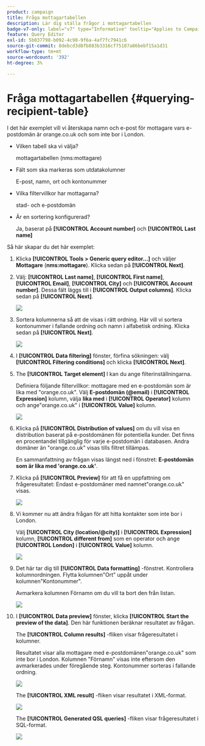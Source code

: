 ```yaml
---
product: campaign
title: Fråga mottagartabellen
description: Lär dig ställa frågor i mottagartabellen
badge-v7-only: label="v7" type="Informative" tooltip="Applies to Campaign Classic v7 only"
feature: Query Editor
exl-id: 5b037798-b092-4c98-9f6a-4af7fc7941c6
source-git-commit: 8debcd3d8fb883b3316cf75187a86bebf15a1d31
workflow-type: tm+mt
source-wordcount: '392'
ht-degree: 3%

---
```


# Fråga mottagartabellen {#querying-recipient-table}



I det här exemplet vill vi återskapa namn och e-post för mottagare vars e-postdomän är orange.co.uk och som inte bor i London.

* Vilken tabell ska vi välja?

   mottagartabellen (nms:mottagare)

* Fält som ska markeras som utdatakolumner

   E-post, namn, ort och kontonummer

* Vilka filtervillkor har mottagarna?

   stad- och e-postdomän

* Är en sortering konfigurerad?

   Ja, baserat på **[!UICONTROL Account number]** och **[!UICONTROL Last name]**

Så här skapar du det här exemplet:

1. Klicka **[!UICONTROL Tools > Generic query editor...]** och väljer **Mottagare** (**nms:mottagare**). Klicka sedan på **[!UICONTROL Next]**.
1. Välj: **[!UICONTROL Last name]**, **[!UICONTROL First name]**, **[!UICONTROL Email]**, **[!UICONTROL City]** och **[!UICONTROL Account number]**. Dessa fält läggs till i **[!UICONTROL Output columns]**. Klicka sedan på **[!UICONTROL Next]**.

   ![](assets/query_editor_03.png)

1. Sortera kolumnerna så att de visas i rätt ordning. Här vill vi sortera kontonummer i fallande ordning och namn i alfabetisk ordning. Klicka sedan på **[!UICONTROL Next]**.

   ![](assets/query_editor_04.png)

1. I **[!UICONTROL Data filtering]** fönster, förfina sökningen: välj **[!UICONTROL Filtering conditions]** och klicka **[!UICONTROL Next]**.
1. The **[!UICONTROL Target element]** I kan du ange filterinställningarna.

   Definiera följande filtervillkor: mottagare med en e-postdomän som är lika med &quot;orange.co.uk&quot;. Välj **E-postdomän (@email)** i **[!UICONTROL Expression]** kolumn, välja **lika med** i **[!UICONTROL Operator]** kolumn och ange&quot;orange.co.uk&quot; i **[!UICONTROL Value]** kolumn.

   ![](assets/query_editor_05.png)

1. Klicka på **[!UICONTROL Distribution of values]** om du vill visa en distribution baserat på e-postdomänen för potentiella kunder. Det finns en procentandel tillgänglig för varje e-postdomän i databasen. Andra domäner än &quot;orange.co.uk&quot; visas tills filtret tillämpas.

   En sammanfattning av frågan visas längst ned i fönstret: **E-postdomän som är lika med &#39;orange.co.uk&#39;**.

1. Klicka på **[!UICONTROL Preview]** för att få en uppfattning om frågeresultatet: Endast e-postdomäner med namnet&quot;orange.co.uk&quot; visas.

   ![](assets/query_editor_nveau_17.png)

1. Vi kommer nu att ändra frågan för att hitta kontakter som inte bor i London.

   Välj **[!UICONTROL City (location/@city)]** i **[!UICONTROL Expression]** kolumn, **[!UICONTROL different from]** som en operator och ange **[!UICONTROL London]** i **[!UICONTROL Value]** kolumn.

   ![](assets/query_editor_08.png)

1. Det här tar dig till **[!UICONTROL Data formatting]** -fönstret. Kontrollera kolumnordningen. Flytta kolumnen&quot;Ort&quot; uppåt under kolumnen&quot;Kontonummer&quot;.

   Avmarkera kolumnen Förnamn om du vill ta bort den från listan.

   ![](assets/query_editor_nveau_15.png)

1. I **[!UICONTROL Data preview]** fönster, klicka **[!UICONTROL Start the preview of the data]**. Den här funktionen beräknar resultatet av frågan.

   The **[!UICONTROL Column results]** -fliken visar frågeresultatet i kolumner.

   Resultatet visar alla mottagare med e-postdomänen&quot;orange.co.uk&quot; som inte bor i London. Kolumnen &quot;Förnamn&quot; visas inte eftersom den avmarkerades under föregående steg. Kontonummer sorteras i fallande ordning.

   ![](assets/query_editor_nveau_12.png)

   The **[!UICONTROL XML result]** -fliken visar resultatet i XML-format.

   ![](assets/query_editor_nveau_13.png)

   The **[!UICONTROL Generated QSL queries]** -fliken visar frågeresultatet i SQL-format.

   ![](assets/query_editor_nveau_14.png)
